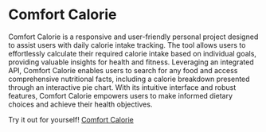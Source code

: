# Comfort Calorie

Comfort Calorie is a responsive and user-friendly personal project designed to assist users with daily calorie intake tracking. The tool allows users to effortlessly calculate their required calorie intake based on individual goals, providing valuable insights for health and fitness. Leveraging an integrated API, Comfort Calorie enables users to search for any food and access comprehensive nutritional facts, including a calorie breakdown presented through an interactive pie chart. With its intuitive interface and robust features, Comfort Calorie empowers users to make informed dietary choices and achieve their health objectives.

Try it out for yourself!
[Comfort Calorie](https://www.google.com "Link")
